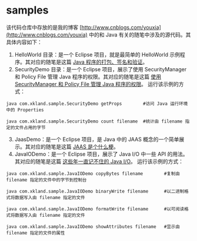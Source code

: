 # samples
该代码仓库中存放的是我的博客 [http://www.cnblogs.com/youxia](http://www.cnblogs.com/youxia) 中的和 Java 有关的随笔中涉及的源代码。其具体内容如下：

1. HelloWorld 目录：是一个 Eclipse 项目，就是最简单的 HelloWorld 示例程序。其对应的随笔是这篇 [Java 程序的打包、签名和验证](http://www.cnblogs.com/youxia/p/java003.html)。
2. SecurityDemo 目录：是一个 Eclipse 项目，展示了使用 SecurityManager 和 Policy File 管理 Java 程序的权限。其对应的随笔是这篇 [使用 SecurityManager 和 Policy File 管理 Java 程序的权限](http://www.cnblogs.com/youxia/p/java004.html)。
 运行该示例的方式：
 
 `java com.xkland.sample.SecurityDemo getProps        #访问 Java 运行环境中的 Properties`
 
 `java com.xkland.sample.SecurityDemo count filename  #统计由 filename 指定的文件占用的字节`

3. JaasDemo：是一个 Eclipse 项目，是 Java 中的 JAAS 概念的一个简单展示。其对应的随笔是这篇 [JAAS 是个什么梗](http://www.cnblogs.com/youxia/p/java006.html)。
4. JavaIODemo：是一个 Eclipse 项目，展示了 Java I/O 中一些 API 的用法。其对应的随笔是这篇 [这些年一直记不住的 Java I/O](http://www.cnblogs.com/youxia/p/java007.html)。
 运行该示例的方式：
 
 `java com.xkland.sample.JavaIODemo copyBytes filename        #复制由 filename 指定的文件中的字节到控制台`
 
 `java com.xkland.sample.JavaIODemo binaryWrite filename      #以二进制格式将数据写入由 filename 指定的文件`
 
 `java com.xkland.sample.JavaIODemo formatWrite filename      #以可阅读格式将数据写入由 filename 指定的文件`
 
 `java com.xkland.sample.JavaIODemo showAttributes filename   #显示由 filename 指定的文件的属性`

